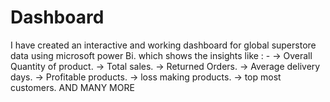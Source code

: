 # Dashboard
I have created an interactive and working dashboard for global superstore data using microsoft power Bi. which shows the insights like : - -> Overall Quantity of product. -> Total sales. -> Returned Orders. -> Average delivery days. -> Profitable products. -> loss making products. -> top most customers. AND MANY MORE
